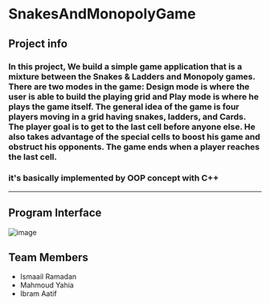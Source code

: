 # SnakesAndMonopolyGame

## Project info
### In this project, We build a simple game application that is a mixture between the  Snakes & Ladders and Monopoly games. There are two modes in the game: Design mode is where  the user is able to build the playing grid and Play mode is where he plays the game itself. The general  idea of the game is four players moving in a grid having snakes, ladders, and Cards. The player goal  is to get to the last cell before anyone else. He also takes advantage of the special cells to boost his  game and obstruct his opponents. The game ends when a player reaches the last cell.
### it's basically implemented by OOP concept with C++

<hr>

## Program Interface

![image](https://user-images.githubusercontent.com/94763036/193462181-5412a89f-ce67-456f-8c0a-d7931c394513.png)

## Team Members
- Ismaail Ramadan
- Mahmoud Yahia
- Ibram Aatif

